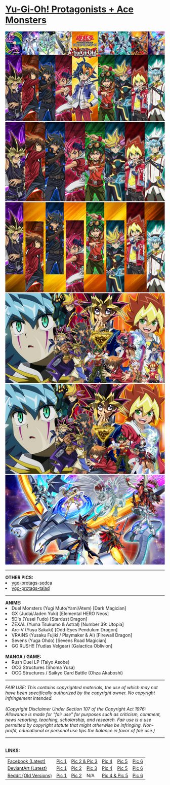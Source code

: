 <h1>
    <a href="https://lancenacabuan.tumblr.com/post/709575256436817920/ygoprotags">
        Yu-Gi-Oh! Protagonists + Ace Monsters
    </a>
</h1>
<a href="https://raw.githubusercontent.com/lancenacabuan/ygo-protags/main/ygo-protags-shoma.jpg">
    <img title="Pic 1: ygo-protags-shoma" src="https://raw.githubusercontent.com/lancenacabuan/ygo-protags/main/ygo-protags-shoma.jpg">
</a>
<a href="https://raw.githubusercontent.com/lancenacabuan/ygo-protags/main/ygo-protags-basic.jpg">
    <img title="Pic 2: ygo-protags-basic" src="https://raw.githubusercontent.com/lancenacabuan/ygo-protags/main/ygo-protags-basic.jpg">
</a>
<a href="https://raw.githubusercontent.com/lancenacabuan/ygo-protags/main/ygo-protags-basic-hd.jpg">
    <img title="Pic 3: ygo-protags-basic-hd" src="https://raw.githubusercontent.com/lancenacabuan/ygo-protags/main/ygo-protags-basic-hd.jpg">
</a>
<br>
<a href="https://raw.githubusercontent.com/lancenacabuan/ygo-protags/main/ygo-protags-all.jpg">
    <img title="Pic 4: ygo-protags-all" src="https://raw.githubusercontent.com/lancenacabuan/ygo-protags/main/ygo-protags-all.jpg">
</a>
<a href="https://raw.githubusercontent.com/lancenacabuan/ygo-protags/main/ygo-protags-anime.jpg">
    <img title="Pic 5: ygo-protags-anime" src="https://raw.githubusercontent.com/lancenacabuan/ygo-protags/main/ygo-protags-anime.jpg">
</a>
<a href="https://raw.githubusercontent.com/lancenacabuan/ygo-protags/main/ygo-protags-aces.jpg">
    <img title="Pic 6: ygo-protags-aces" src="https://raw.githubusercontent.com/lancenacabuan/ygo-protags/main/ygo-protags-aces.jpg">
</a>
<hr>
<b>OTHER PICS:</b><br>
<li>
    <a href="https://raw.githubusercontent.com/lancenacabuan/ygo-protags/main/ygo-protags-sedca.jpg">
        ygo-protags-sedca
    </a>
</li>
<li>
    <a href="https://raw.githubusercontent.com/lancenacabuan/ygo-protags/main/ygo-protags-talad.jpg">
        ygo-protags-talad
    </a>
</li>
<hr>
<b>ANIME:</b><br>
<li>Duel Monsters (Yugi Muto/Yami/Atem) [Dark Magician]</li>
<li>GX (Judai/Jaden Yuki) [Elemental HERO Neos]</li>
<li>5D's (Yusei Fudo) [Stardust Dragon]</li>
<li>ZEXAL (Yuma Tsukumo & Astral) [Number 39: Utopia]</li>
<li>Arc-V (Yuya Sakaki) [Odd-Eyes Pendulum Dragon]</li>
<li>VRAINS (Yusaku Fujiki / Playmaker & Ai) [Firewall Dragon]</li>
<li>Sevens (Yuga Ohdo) [Sevens Road Magician]</li>
<li>GO RUSH!! (Yudias Velgear) [Galactica Oblivion]</li>
<br>
<b>MANGA / GAME:</b><br>
<li>Rush Duel LP (Taiyo Asobe)</li>
<li>OCG Structures (Shoma Yusa)</li>
<li>OCG Structures / Saikyo Card Battle (Ohza Akaboshi)</li>
<hr>
<i>
    FAIR USE: This contains copyrighted materials, the use of which may not have been specifically authorized by the copyright owner. No copyright infringement intended.
<br>
<br>
    (Copyright Disclaimer Under Section 107 of the Copyright Act 1976: Allowance is made for "fair use" for purposes such as criticism, comment, news reporting, teaching, scholarship, and research. Fair use is a use permitted by copyright statute that might otherwise be infringing. Non-profit, educational or personal use tips the balance in favor of fair use.)
</i>
<hr>
<br>
<b>LINKS:</b>
<table>
    <tbody>
        <tr>
            <td>
                <a href="https://www.facebook.com/lancenacabuan">
                    Facebook (Latest)
                </a>
            </td>
            <td title="ygo-protags-shoma">
                <a href="https://www.facebook.com/lancenacabuan/posts/pfbid02rUpbgjUpuxutvSQgHPZQwTkQHkjmQNgdbviV3vYMjmKWgfzbqxNdVukk3mTVmUxyl">
                    Pic 1
                </a>
            </td>
            <td title="ygo-protags-basic/hd" colspan="2">
                <a href="https://www.facebook.com/lancenacabuan/posts/pfbid02mqqbapz5u7NqsMFwbMG1Mi5xSceZqmDidVpQo38spYPy79wH9t5BB861Pd6mMYRSl">
                    Pic 2 & Pic 3
                </a>
            </td>
            <td title="ygo-protags-all">
                <a href="https://www.facebook.com/lancenacabuan/posts/pfbid0KPmGV9LzoYFoQ5QV3CwTN4JnzLSQoyVoQntpceS1VRfab3XeU1qXNGa6gXMRSDK5l">
                    Pic 4
                </a>
            </td>
            <td title="ygo-protags-anime">
                <a href="https://www.facebook.com/lancenacabuan/posts/pfbid0RRM6b9fk5Qxri5EpBvr9za4Pgjcy1nHY1ErDajr2fvGTonuBM5CpMgr9QHU5WkZYl">
                    Pic 5
                </a>
            </td>
            <td title="ygo-protags-aces">
                <a href="https://www.facebook.com/lancenacabuan/posts/pfbid0jx69RfLA5MaF8Jo8qRKw4uE2FBK4LSWRYgv8TmjUDra1exqa8gKzR5MTmJPwuFJDl">
                    Pic 6
                </a>
            </td>
        </tr>
        <tr>
            <td>
                <a href="https://www.deviantart.com/c4lance">
                    DeviantArt (Latest)
                </a>
            </td>
            <td title="ygo-protags-shoma">
                <a href="https://www.deviantart.com/c4lance/art/Yu-Gi-Oh-Protagonists-Wallpaper-948790915">
                    Pic 1
                </a>
            </td>
            <td title="ygo-protags-basic">
                <a href="https://www.deviantart.com/c4lance/art/Yu-Gi-Oh-Protagonists-890247092">
                    Pic 2
                </a>
            </td>
            <td title="ygo-protags-basic-hd">
                <a href="https://www.deviantart.com/c4lance/art/Yu-Gi-Oh-Protagonists-Gen-1-to-8-HD-948771145">
                    Pic 3
                </a>
            </td>
            <td title="ygo-protags-all">
                <a href="https://www.deviantart.com/c4lance/art/Yu-Gi-Oh-Protagonists-Collection-950324939">
                    Pic 4
                </a>
            </td>
            <td title="ygo-protags-anime">
                <a href="https://www.deviantart.com/c4lance/art/Yu-Gi-Oh-Anime-Protagonists-951950994">
                    Pic 5
                </a>
            </td>
            <td title="ygo-protags-aces">
                <a href="https://www.deviantart.com/c4lance/art/Yu-Gi-Oh-Protagonists-Ace-Monsters-953414737">
                    Pic 6
                </a>
            </td>
        </tr>
        <tr>
            <td>
                <a href="https://www.reddit.com/user/lancenacabuan/">
                    Reddit (Old Versions)
                </a>
            </td>
            <td title="ygo-protags-shoma">
                <a href="https://www.reddit.com/r/yugioh/comments/10xtz0g/yugioh_protagonists_wallpaper_hd/">
                    Pic 1
                </a>
            </td>
            <td title="ygo-protags-basic">
                <a href="https://www.reddit.com/r/yugioh/comments/11gvuh9/yugioh_anime_protagonists_gen_1_to_8/">
                    Pic 2
                </a>
            </td>
            <td>
                N/A
            </td>
            <td title="ygo-protags-all/anime" colspan="2">
                <a href="https://www.reddit.com/r/yugioh/comments/11c8zsy/yugioh_protagonists_wallpaper_1080p_full_hd/">
                    Pic 4 & Pic 5
                </a>
            </td>
            <td title="ygo-protags-aces">
                <a href="https://www.reddit.com/r/yugioh/comments/11q4c3e/best_ace_monster_which_protagonist_main_ace/">
                    Pic 6
                </a>
            </td>
        </tr>
    </tbody>
</table>